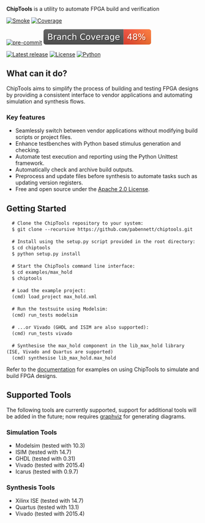 **ChipTools** is a utility to automate FPGA build and verification

[![Smoke](https://github.com/sarnold/chiptools/actions/workflows/ci.yml/badge.svg)](https://github.com/sarnold/chiptools/actions/workflows/ci.yml)
[![Coverage](https://github.com/sarnold/chiptools/actions/workflows/coverage.yml/badge.svg)](https://github.com/sarnold/chiptools/actions/workflows/coverage.yml)

[![pre-commit](https://img.shields.io/badge/pre--commit-enabled-brightgreen?logo=pre-commit&logoColor=white)](https://github.com/pre-commit/pre-commit)
[![Branch Coverage](https://raw.githubusercontent.com/sarnold/chiptools/badges/master/test-coverage.svg)](https://github.com/sarnold/chiptools)

[![Latest release](https://img.shields.io/github/v/release/sarnold/chiptools?include_prereleases)](https://github.com/sarnold/chiptools/releases/latest)
[![License](https://img.shields.io/github/license/sarnold/chiptools)](https://github.com/sarnold/chiptools/blob/master/LICENSE)
[![Python](https://img.shields.io/badge/python-3.6+-blue.svg)](https://www.python.org/downloads/)

## What can it do?

ChipTools aims to simplify the process of building and testing FPGA designs by
providing a consistent interface to vendor applications and automating simulation and synthesis flows.

### Key features

   * Seamlessly switch between vendor applications without modifying build scripts or project files.
   * Enhance testbenches with Python based stimulus generation and checking.
   * Automate test execution and reporting using the Python Unittest framework.
   * Automatically check and archive build outputs.
   * Preprocess and update files before synthesis to automate tasks such as updating version registers.
   * Free and open source under the [Apache 2.0 License](http://www.apache.org/licenses/LICENSE-2.0).

## Getting Started
```
  # Clone the ChipTools repository to your system:
  $ git clone --recursive https://github.com/pabennett/chiptools.git

  # Install using the setup.py script provided in the root directory:
  $ cd chiptools
  $ python setup.py install

  # Start the ChipTools command line interface:
  $ cd examples/max_hold
  $ chiptools

  # Load the example project:
  (cmd) load_project max_hold.xml

  # Run the testsuite using Modelsim:
  (cmd) run_tests modelsim

  # ...or Vivado (GHDL and ISIM are also supported):
  (cmd) run_tests vivado

  # Synthesise the max_hold component in the lib_max_hold library (ISE, Vivado and Quartus are supported)
  (cmd) synthesise lib_max_hold.max_hold
```
Refer to the [documentation](http://chiptools.readthedocs.org/en/latest/max_hold.html) for examples on using ChipTools to simulate and build FPGA designs.

## Supported Tools

The following tools are currently supported, support for additional tools
will be added in the future; now requires [graphviz](https://www.graphviz.org/) for generating diagrams.

### Simulation Tools

* Modelsim (tested with 10.3)
* ISIM (tested with 14.7)
* GHDL (tested with 0.31)
* Vivado (tested with 2015.4)
* Icarus (tested with 0.9.7)

### Synthesis Tools

* Xilinx ISE (tested with 14.7)
* Quartus (tested with 13.1)
* Vivado (tested with 2015.4)
